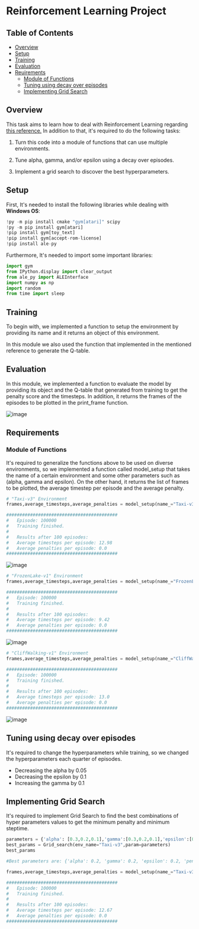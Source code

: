 # Reinforcement Learning Project
## Table of Contents
- [Overview](#Overview)
- [Setup](#Setup)
- [Training](#Training)
- [Evaluation](#Evaluation)
- [Reuirements](#Requirements)
	- [Module of Functions](#Module-of-Functions)
	- [Tuning using decay over episodes](#Tuning-using-decay-over-episodes)
	- [Implementing Grid Search](#Implementing-Grid-Search)

## Overview
This task aims to learn how to deal with Reinforcement Learning regarding [this reference.](https://www.learndatasci.com/tutorials/reinforcement-q-learning-scratch-python-openai-gym/ "this reference")
In addition to that, it's required to do the following tasks:

1) Turn this code into a module of functions that can use multiple environments.

2) Tune alpha, gamma, and/or epsilon using a decay over episodes.

3) Implement a grid search to discover the best hyperparameters.

## Setup
First, It's needed to install the following libraries while dealing with **Windows OS**:

```python
!py -m pip install cmake "gym[atari]" scipy
!py -m pip install gym[atari]
!pip install gym[toy_text]
!pip install gym[accept-rom-license]
!pip install ale-py
```
Furthermore, It's needed to import some important libraries:
```python
import gym
from IPython.display import clear_output
from ale_py import ALEInterface
import numpy as np
import random
from time import sleep
```
## Training
To begin with, we implemented a function to setup the environment by providing its name and it returns an object of this environment.


In this module we also used the function that implemented in the mentioned reference to generate the Q-table.

## Evaluation
In this module, we implemented a function to evaluate the model by providing its object and the Q-table that generated from training to get the penalty score and the timesteps.
In addition, it returns the frames of the episodes to be plotted in the print_frame function.

![image](https://drive.google.com/uc?export=view&id=1SAGJhRIubr56DsjzGAwjmUk0ufTKL-RB)

## Requirements
### Module of Functions
It's required to generalize the functions above to be used on diverse environments, so we implemented a function called model_setup that takes the name of a certain environment and some other parameters such as (alpha, gamma and epsilon). On the other hand, it returns the list of frames to be plotted, the average timestep per episode and the average penalty.
```python
# "Taxi-v3" Environment
frames,average_timesteps,average_penalties = model_setup(name_="Taxi-v3",alpha=0.1,gamma=0.6,epsilon=0.1)

##########################################
#	Episode: 100000									  
#	Training finished.										
#																 
#	Results after 100 episodes:					 
#	Average timesteps per episode: 12.98	
#	Average penalties per episode: 0.0		  
##########################################
```
![image](https://drive.google.com/uc?export=view&id=1SAGJhRIubr56DsjzGAwjmUk0ufTKL-RB)

```python
# "FrozenLake-v1" Environment
frames,average_timesteps,average_penalties = model_setup(name_="FrozenLake-v1",alpha=0.1,gamma=0.6,epsilon=0.1)

##########################################
#	Episode: 100000
#	Training finished.
#
#	Results after 100 episodes:
#	Average timesteps per episode: 9.42
#	Average penalties per episode: 0.0 
##########################################
```
![image](https://drive.google.com/uc?export=view&id=1-P6mp5yB1OZEthwey6Kknp2drFCv_0EP)

```python
# "CliffWalking-v1" Environment
frames,average_timesteps,average_penalties = model_setup(name_="CliffWalking-v0",alpha=0.1,gamma=0.6,epsilon=0.1)

##########################################
#	Episode: 100000
#	Training finished.
#
#	Results after 100 episodes:
#	Average timesteps per episode: 13.0
#	Average penalties per episode: 0.0 
##########################################
```
![image](https://drive.google.com/uc?export=view&id=1SCjhiUbozjE3I2R6bKWx9uoj2z9fsslo)

## Tuning using decay over episodes
It's required to change the hyperparameters while training, so we changed the hyperparameters each quarter of episodes.
- Decreasing the alpha by 0.05
- Decreasing the epsilon by 0.1
- Increasing the gamma by 0.1

## Implementing Grid Search
It's required to implement Grid Search to find the best combinations of hyper parameters values to get the minimum penalty and minimum steptime.
```python
parameters = {'alpha': [0.3,0.2,0.1],'gamma':[0.3,0.2,0.1],'epsilon':[0.4,0.3,0.2]}
best_params = Grid_search(env_name="Taxi-v3",param=parameters)
best_params

#Best parameters are: {'alpha': 0.2, 'gamma': 0.2, 'epsilon': 0.2, 'penalty': 0.0, 'time step': 12.65}

frames,average_timesteps,average_penalties = model_setup(name_="Taxi-v3",alpha=0.2,gamma=0.2,epsilon=0.2)

##########################################
#	Episode: 100000
#	Training finished.
#
#	Results after 100 episodes:
#	Average timesteps per episode: 12.67
#	Average penalties per episode: 0.0 
##########################################

```
